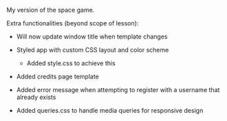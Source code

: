 My version of the space game.

Extra functionalities (beyond scope of lesson):

* Will now update window title when template changes

* Styled app with custom CSS layout and color scheme
  * Added style.css to achieve this

* Added credits page template

* Added error message when attempting to register with a username that already exists

* Added queries.css to handle media queries for responsive design